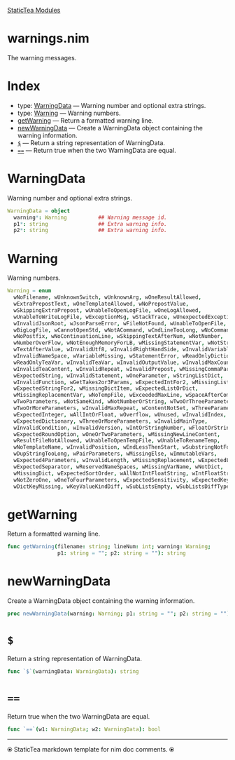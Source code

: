 [StaticTea Modules](/)

# warnings.nim

The warning messages.

# Index

* type: [WarningData](#user-content-a0) &mdash; Warning number and optional extra strings.
* type: [Warning](#user-content-a1) &mdash; Warning numbers.
* [getWarning](#user-content-a2) &mdash; Return a formatted warning line.
* [newWarningData](#user-content-a3) &mdash; Create a WarningData object containing the warning information.
* [`$`](#user-content-a4) &mdash; Return a string representation of WarningData.
* [`==`](#user-content-a5) &mdash; Return true when the two WarningData are equal.

# <a id="a0"></a>WarningData

Warning number and optional extra strings.

```nim
WarningData = object
  warning*: Warning          ## Warning message id.
  p1*: string                ## Extra warning info.
  p2*: string                ## Extra warning info.

```


# <a id="a1"></a>Warning

Warning numbers.

```nim
Warning = enum
  wNoFilename, wUnknownSwitch, wUnknownArg, wOneResultAllowed,
  wExtraPrepostText, wOneTemplateAllowed, wNoPrepostValue,
  wSkippingExtraPrepost, wUnableToOpenLogFile, wOneLogAllowed,
  wUnableToWriteLogFile, wExceptionMsg, wStackTrace, wUnexpectedException,
  wInvalidJsonRoot, wJsonParseError, wFileNotFound, wUnableToOpenFile,
  wBigLogFile, wCannotOpenStd, wNotACommand, wCmdLineTooLong, wNoCommand,
  wNoPostfix, wNoContinuationLine, wSkippingTextAfterNum, wNotNumber,
  wNumberOverFlow, wNotEnoughMemoryForLB, wMissingStatementVar, wNotString,
  wTextAfterValue, wInvalidUtf8, wInvalidRightHandSide, wInvalidVariable,
  wInvalidNameSpace, wVariableMissing, wStatementError, wReadOnlyDictionary,
  wReadOnlyTeaVar, wInvalidTeaVar, wInvalidOutputValue, wInvalidMaxCount,
  wInvalidTeaContent, wInvalidRepeat, wInvalidPrepost, wMissingCommaParen,
  wExpectedString, wInvalidStatement, wOneParameter, wStringListDict,
  wInvalidFunction, wGetTakes2or3Params, wExpectedIntFor2, wMissingListItem,
  wExpectedStringFor2, wMissingDictItem, wExpectedListOrDict,
  wMissingReplacementVar, wNoTempFile, wExceededMaxLine, wSpaceAfterCommand,
  wTwoParameters, wNotSameKind, wNotNumberOrString, wTwoOrThreeParameters,
  wTwoOrMoreParameters, wInvalidMaxRepeat, wContentNotSet, wThreeParameters,
  wExpectedInteger, wAllIntOrFloat, wOverflow, wUnused, wInvalidIndex,
  wExpectedDictionary, wThreeOrMoreParameters, wInvalidMainType,
  wInvalidCondition, wInvalidVersion, wIntOrStringNumber, wFloatOrStringNumber,
  wExpectedRoundOption, wOneOrTwoParameters, wMissingNewLineContent,
  wResultFileNotAllowed, wUnableToOpenTempFile, wUnableToRenameTemp,
  wNoTemplateName, wInvalidPosition, wEndLessThenStart, wSubstringNotFound,
  wDupStringTooLong, wPairParameters, wMissingElse, wImmutableVars,
  wExpected4Parameters, wInvalidLength, wMissingReplacement, wExpectedList,
  wExpectedSeparator, wReservedNameSpaces, wMissingVarName, wNotDict,
  wMissingDict, wExpectedSortOrder, wAllNotIntFloatString, wIntFloatString,
  wNotZeroOne, wOneToFourParameters, wExpectedSensitivity, wExpectedKey,
  wDictKeyMissing, wKeyValueKindDiff, wSubListsEmpty, wSubListsDiffTypes
```


# <a id="a2"></a>getWarning

Return a formatted warning line.

```nim
func getWarning(filename: string; lineNum: int; warning: Warning;
                p1: string = ""; p2: string = ""): string
```


# <a id="a3"></a>newWarningData

Create a WarningData object containing the warning information.

```nim
proc newWarningData(warning: Warning; p1: string = ""; p2: string = ""): WarningData
```


# <a id="a4"></a>`$`

Return a string representation of WarningData.

```nim
func `$`(warningData: WarningData): string
```


# <a id="a5"></a>`==`

Return true when the two WarningData are equal.

```nim
func `==`(w1: WarningData; w2: WarningData): bool
```



---
⦿ StaticTea markdown template for nim doc comments. ⦿
